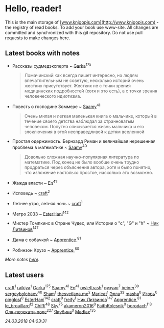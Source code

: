 # Hello, reader!
This is the main storage of [www.knigopis.com](http://www.knigopis.com) - the registry of read books.
To add your book use www-site. All changes are committed and synchronized with this git repository.
Do not use pull requests to make changes here.


## Latest books with notes
* Рассказы судмедэксперта ~ [Garka](users/115/115753719718250012620-google)<sup>175</sup>
    > Ломачинский как всегда пишет интересно, но людям впечатлительным не советую, несколько историй очень жестких присутствует. Жестких не с точки зрения медицинских подробностей (хотя и это есть), а с точки зрения человеческого идиотизма.

* Повесть о господине Зоммере ~ [Saamy](users/115/115226508-vkontakte)<sup>41</sup>
    > Очень милая и легкая маленькая книга о мальчике, который в течение своего детства наблюдал за странноватым человеком. Попутно описывается жизнь мальчика и его злоключения в этой несправедливой к детям вселенной

* Простая одержимость. Бернхард Риман и величайшая нерешенная проблема в математике ~ [Saamy](users/115/115226508-vkontakte)<sup>40</sup>
    > Довольно сложная научно-популярная литература по математике. Под конец не было вообще очень трудно продраться через объяснения автора, хотя и было понятно, что изложение настолько простое, насколько это возможно.

* Жажда власти ~ [En](users/333/333646551-vkontakte)<sup>41</sup>

* Исповедь ~ [craft](users/109/109631074460726923652-google)<sup>2</sup>

* Летнее утро, летняя ночь ~ [craft](users/109/109631074460726923652-google)<sup>1</sup>

* Метро 2033 ~ [EsterHani](users/305/30558181-vkontakte)<sup>142</sup>

* Мистер Томпкинс в Стране Чудес, или Истории о "с", "G" и "h" ~ [Ник Литвинов](users/241/241974816-vkontakte)<sup>147</sup>

* Дама с собачкой ~ [Apprentice ](users/528/52821952-vkontakte)<sup>81</sup>

* Робинзон Крузо ~ [Apprentice ](users/528/52821952-vkontakte)<sup>80</sup>


_More notes [here](latest_books_with_notes.md)._


## Latest users
[craft](users/109/109631074460726923652-google)<sup>1</sup> 
[raikiya](users/102/102746239851115121741-google)<sup>1</sup> 
[Garka](users/115/115753719718250012620-google)<sup>175</sup> 
[Saamy](users/115/115226508-vkontakte)<sup>41</sup> 
[En](users/333/333646551-vkontakte)<sup>41</sup> 
[owlettrash](users/278/278096395-yandex)<sup>1</sup> 
[иузуил](users/238/238356806-vkontakte)<sup>7</sup> 
[beiner](users/118/118330474331574680123-google)<sup>30</sup> 
[sergeybolobaev](users/112/112205967961310617540-google)<sup>40</sup> 
[Sham](users/112/112352352107354542773-googleplus)<sup>1</sup> 
[thesvetlana.me](users/342/3421979735-instagram)<sup>2</sup> 
[Maricat](users/587/58738111-vkontakte)<sup>1</sup> 
[Элла](users/100/1002037069862545-facebook)<sup>33</sup> 
[masha](users/107/107467173588295592941-google)<sup>0</sup> 
[Игорь](users/465/465081474-vkontakte)<sup>0</sup> 
[pinglost](users/180/1804703-vkontakte)<sup>0</sup> 
[EsterHani](users/305/30558181-vkontakte)<sup>142</sup> 
[craft](users/109/109631074460726923652-googleplus)<sup>0</sup> 
[freify](users/123/12331181-vkontakte)<sup>1</sup> 
[Ник Литвинов](users/241/241974816-vkontakte)<sup>147</sup> 
[Apprentice ](users/528/52821952-vkontakte)<sup>81</sup> 
[le_brouillard](users/133/13330781-vkontakte)<sup>12</sup> 
[Chiffi](users/105/105831994080785626680-google)<sup>48</sup> 
[Sky](users/118/118049897850017649660-google)<sup>75</sup> 
[akameron2016](users/345/345951370-vkontakte)<sup>0</sup> 
[FaithKolesnik](users/102/102151122232777176279-google)<sup>0</sup> 
[borodach](users/157/15706320-vkontakte)<sup>113</sup> 
[Оля-перекати-поле](users/108/10848515355906827860-mailru)<sup>227</sup> 
[Якубина](users/100/100001893435800-facebook)<sup>0</sup> 
[Madlax](users/158/158304782-vkontakte)<sup>135</sup> 


_24.03.2018 04:03:31_
